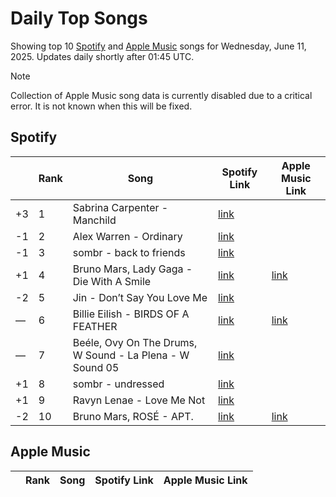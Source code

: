# Daily Top Songs

Showing top 10 [Spotify](#spotify) and [Apple Music](#apple-music) songs for Wednesday, June 11, 2025. Updates daily shortly after 01:45 UTC.

> [!NOTE]  
> Collection of Apple Music song data is currently disabled due to a critical error. It is not known when this will be fixed.

## Spotify

|             | Rank            | Song            | Spotify Link                    | Apple Music Link                                                                             |
| ----------- | --------------- | --------------- | ------------------------------- | -------------------------------------------------------------------------------------------- |
| +3 | 1 | Sabrina Carpenter \- Manchild | [link](https://open.spotify.com/track/42UBPzRMh5yyz0EDPr6fr1) |  |
| -1 | 2 | Alex Warren \- Ordinary | [link](https://open.spotify.com/track/6qqrTXSdwiJaq8SO0X2lSe) |  |
| -1 | 3 | sombr \- back to friends | [link](https://open.spotify.com/track/0FTmksd2dxiE5e3rWyJXs6) |  |
| +1 | 4 | Bruno Mars, Lady Gaga \- Die With A Smile | [link](https://open.spotify.com/track/2plbrEY59IikOBgBGLjaoe) | [link](https://music.apple.com/us/song/die-with-a-smile/1762656732) |
| -2 | 5 | Jin \- Don’t Say You Love Me | [link](https://open.spotify.com/track/27xkOIER6uDLKALIelHylZ) |  |
| — | 6 | Billie Eilish \- BIRDS OF A FEATHER | [link](https://open.spotify.com/track/6dOtVTDdiauQNBQEDOtlAB) | [link](https://music.apple.com/us/song/birds-of-a-feather/1739659142) |
| — | 7 | Beéle, Ovy On The Drums, W Sound \- La Plena \- W Sound 05 | [link](https://open.spotify.com/track/6iOndD4OFo7GkaDypWQIou) |  |
| +1 | 8 | sombr \- undressed | [link](https://open.spotify.com/track/4AajxCEwGEsmHmT4H1TwjY) |  |
| +1 | 9 | Ravyn Lenae \- Love Me Not | [link](https://open.spotify.com/track/4WFgvKVfEhb3IUAFGrutTR) |  |
| -2 | 10 | Bruno Mars, ROSÉ \- APT\. | [link](https://open.spotify.com/track/5vNRhkKd0yEAg8suGBpjeY) | [link](https://music.apple.com/us/song/apt/1773452221) |

## Apple Music

|             | Rank            | Song            | Spotify Link                    | Apple Music Link                   |
| ----------- | --------------- | --------------- | ------------------------------- | ---------------------------------- |
